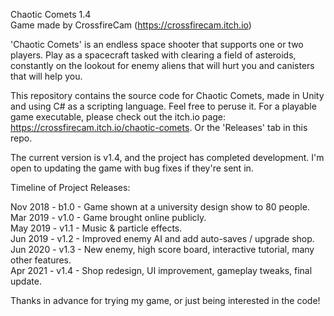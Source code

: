 Chaotic Comets 1.4\
Game made by CrossfireCam (https://crossfirecam.itch.io)

'Chaotic Comets' is an endless space shooter that supports one or two players. Play as a spacecraft tasked with clearing a field of asteroids, constantly on the lookout for enemy aliens that will hurt you and canisters that will help you.

This repository contains the source code for Chaotic Comets, made in Unity and using C# as a scripting language. Feel free to peruse it.
For a playable game executable, please check out the itch.io page: https://crossfirecam.itch.io/chaotic-comets. Or the 'Releases' tab in this repo.

The current version is v1.4, and the project has completed development. I'm open to updating the game with bug fixes if they're sent in.

Timeline of Project Releases:

Nov 2018 - b1.0 - Game shown at a university design show to 80 people.\
Mar 2019 - v1.0 - Game brought online publicly.\
May 2019 - v1.1 - Music & particle effects.\
Jun 2019 - v1.2 - Improved enemy AI and add auto-saves / upgrade shop.\
Jun 2020 - v1.3 - New enemy, high score board, interactive tutorial, many other features.\
Apr 2021 - v1.4 - Shop redesign, UI improvement, gameplay tweaks, final update.

Thanks in advance for trying my game, or just being interested in the code!
